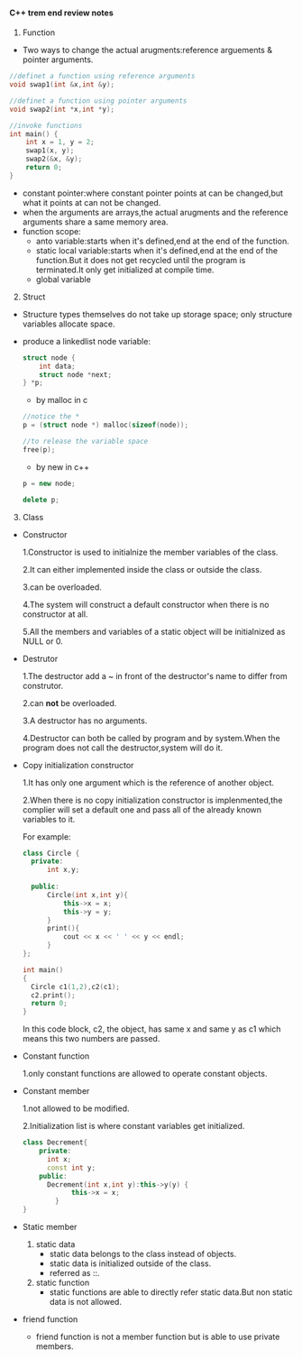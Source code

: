 #### C++ trem end review notes

1. Function

* Two ways to change the actual arugments:reference arguements & pointer arguments.

```c++
//definet a function using reference arguments
void swap1(int &x,int &y);

//definet a function using pointer arguments
void swap2(int *x,int *y);

//invoke functions
int main() {
    int x = 1, y = 2;
    swap1(x, y);
    swap2(&x, &y);
    return 0;
}
```

* constant pointer:where constant pointer points at can be changed,but what it points at can not be changed.
* when the arguments are arrays,the actual arugments and the reference arguments share a same memory area.
* function scope:
  * anto variable:starts when it's defined,end at the end of the function.
  * static local variable:starts when it's defined,end at the end of the function.But it does not get recycled until the program is terminated.It only get initialized at compile time.
  * global variable

2. Struct

* Structure types themselves do not take up storage space; only structure variables allocate space.

* produce a linkedlist node variable:

  ```c
  struct node {
      int data;
      struct node *next;
  } *p;
  ```

  

  * by malloc in c

  ```c
  //notice the *
  p = (struct node *) malloc(sizeof(node));
  
  //to release the variable space
  free(p);
  ```

  * by new in c++

  ```c++
  p = new node;
  
  delete p;
  ```


3. Class

* Constructor

  1.Constructor is used to initialnize the member variables of the class.

  2.It can either implemented inside the class or outside the class.

  3.can be overloaded.

  4.The system will construct a default constructor when there is no constructor at all.

  5.All the members and variables of a static object will be initialnized as NULL or 0.

* Destrutor

  1.The destructor add a ~ in front of the destructor's name to differ from construtor.

  2.can **not** be overloaded.

  3.A destructor has no arguments.

  4.Destructor can both be called by program and by system.When the program does not call the destructor,system will do it.

* Copy initialization constructor

  1.It has only one argument which is the reference of another object.

  2.When there is no copy initialization constructor is implenmented,the complier will set a default one and pass all of the already known variables to it.

  For example:

  ```c++
  class Circle {
  	private:
  		int x,y;
  		
  	public:
  		Circle(int x,int y){
  			this->x = x;
  			this->y = y;
  		}
  		print(){
  			cout << x << ' ' << y << endl;
  		}
  }; 
  
  int main()
  {
  	Circle c1(1,2),c2(c1);
  	c2.print();
  	return 0;
  }
  ```

  In this code block, c2, the object, has same x and same y as c1 which means this two numbers are passed.

* Constant function

  1.only constant functions are allowed to operate constant objects.

* Constant member

  1.not allowed to be modified.

  2.Initialization list is where constant variables get initialized.

  ```c++
  class Decrement{
      private: 
      	int x;
      	const int y;
      public:
      	Decrement(int x,int y):this->y(y) {
              this->x = x;
          }
  }
  ```

* Static member

  1. static data
     * static data belongs to the class instead of objects.
     * static data is initialized outside of the class.
     * referred as <class name>::<static member name>.
  2. static function
     * static functions are able to directly refer static data.But non static data is not allowed.

* friend function

  * friend function is not a member function but is able to use private members.